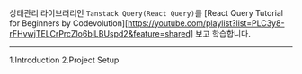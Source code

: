 상태관리 라이브러리인 `Tanstack Query(React Query)`를 [React Query Tutorial for Beginners by Codevolution][https://youtube.com/playlist?list=PLC3y8-rFHvwjTELCrPrcZlo6blLBUspd2&feature=shared] 보고 학습합니다.

---

1.Introduction
2.Project Setup
